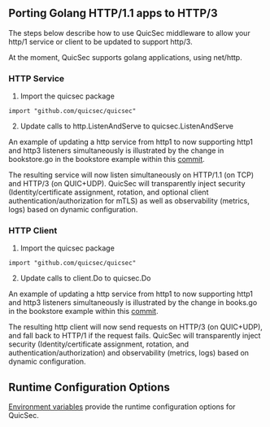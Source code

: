 
## Porting Golang HTTP/1.1 apps to HTTP/3

The steps below describe how to use QuicSec middleware to allow your http/1 service or client to be updated to support http/3.

At the moment, QuicSec supports golang applications, using net/http.

### HTTP Service

1. Import the quicsec package

```
import "github.com/quicsec/quicsec"
```

2. Update calls to http.ListenAndServe to quicsec.ListenAndServe

An example of updating a http service from http1 to now supporting http1 and http3 listeners simultaneously is illustrated by the change in bookstore.go in the bookstore example within
this [commit](https://github.com/quicsec/quicsec/pull/2/commits/b137f24c912cf06f737030f183a13785fe87e4f7).

The resulting service will now listen simultaneously on HTTP/1.1 (on TCP) and HTTP/3 (on QUIC+UDP). 
QuicSec will transparently inject security (Identity/certificate assignment, rotation, and optional client authentication/authorization for mTLS) as well as observability (metrics, logs) based on dynamic configuration.


### HTTP Client

1. Import the quicsec package

```
import "github.com/quicsec/quicsec"
```

2. Update calls to client.Do to quicsec.Do

An example of updating a http service from http1 to now supporting http1 and http3 listeners simultaneously is illustrated by the change in books.go in the bookstore example within
this [commit](https://github.com/quicsec/quicsec/pull/2/commits/b137f24c912cf06f737030f183a13785fe87e4f7).

The resulting http client will now send requests on HTTP/3 (on QUIC+UDP), and fall back to HTTP/1 if the request fails.
QuicSec will transparently inject security (Identity/certificate assignment, rotation, and authentication/authorization) and observability (metrics, logs) based on dynamic configuration.


## Runtime Configuration Options

[Environment variables](QuicSec-ConfigurationManager-EnvVars.md) provide the runtime configuration options for QuicSec.


